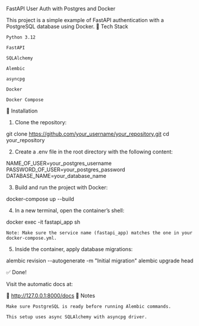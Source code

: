 FastAPI User Auth with Postgres and Docker

This project is a simple example of FastAPI authentication with a PostgreSQL database using Docker.
🧰 Tech Stack

    Python 3.12

    FastAPI

    SQLAlchemy

    Alembic

    asyncpg

    Docker

    Docker Compose

🚀 Installation
1. Clone the repository:

git clone https://github.com/your_username/your_repository.git
cd your_repository

2. Create a .env file in the root directory with the following content:

NAME_OF_USER=your_postgres_username
PASSWORD_OF_USER=your_postgres_password
DATABASE_NAME=your_database_name

3. Build and run the project with Docker:

docker-compose up --build

4. In a new terminal, open the container’s shell:

docker exec -it fastapi_app sh

    Note: Make sure the service name (fastapi_app) matches the one in your docker-compose.yml.

5. Inside the container, apply database migrations:

alembic revision --autogenerate -m "Initial migration"
alembic upgrade head

✅ Done!

Visit the automatic docs at:

🔗 http://127.0.0.1:8000/docs
📝 Notes

    Make sure PostgreSQL is ready before running Alembic commands.

    This setup uses async SQLAlchemy with asyncpg driver.
